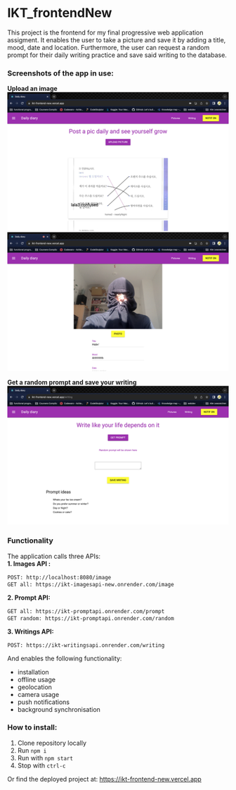 # IKT_frontendNew

This project is the frontend for my final progressive web application assigment. It enables the user to take a picture and save it by adding a title, mood, date and location. Furthermore, the user can request a random prompt for their daily writing practice and save said writing to the database.

### Screenshots of the app in use:  
**Upload an image**
![Homepage.png](documentationImages%2FHomepage.png)
![TakePhoto.png](documentationImages%2FTakePhoto.png)  

**Get a random prompt and save your writing**
![PromptAndWriting.png](documentationImages%2FPromptAndWriting.png)  

### Functionality

The application calls three APIs:  
__1. Images API :__ 
```
POST: http://localhost:8080/image
GET all: https://ikt-imagesapi-new.onrender.com/image
```
__2. Prompt API:__ 
```
GET all: https://ikt-promptapi.onrender.com/prompt
GET random: https://ikt-promptapi.onrender.com/random
```
__3. Writings API:__
```
POST: https://ikt-writingsapi.onrender.com/writing
```

And enables the following functionality:
- installation 
- offline usage 
- geolocation 
- camera usage 
- push notifications 
- background synchronisation

### How to install:
1. Clone repository locally
2. Run `npm i`
3. Run with `npm start`  
4. Stop with `ctrl-c`

Or find the deployed project at: https://ikt-frontend-new.vercel.app
